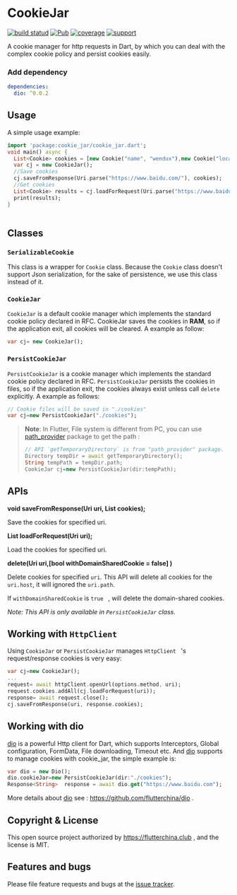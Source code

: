 # CookieJar

[![build statud](https://img.shields.io/travis/flutterchina/cookie_jar/master.svg?style=flat-square)](https://travis-ci.org/flutterchina/cookie_jar)
[![Pub](https://img.shields.io/pub/v/cookie_jar.svg?style=flat-square)](https://pub.dartlang.org/packages/cookie_jar)
[![coverage](https://img.shields.io/codecov/c/github/flutterchina/cookie_jar/master.svg?style=flat-square)](https://codecov.io/github/flutterchina/cookie_jar?branch=master)
[![support](https://img.shields.io/badge/platform-flutter%7Cdart%20vm-ff69b4.svg?style=flat-square)](https://github.com/flutterchina/cookie_jar)

A cookie manager for http requests in Dart, by which you can deal with the complex cookie policy and persist cookies easily.

### Add dependency

```yaml
dependencies:
  dio: ^0.0.2
```

## Usage

A simple usage example:

```dart
import 'package:cookie_jar/cookie_jar.dart';
void main() async {
  List<Cookie> cookies = [new Cookie("name", "wendux"),new Cookie("location", "china")];
  var cj = new CookieJar();
  //Save cookies   
  cj.saveFromResponse(Uri.parse("https://www.baidu.com/"), cookies);
  //Get cookies  
  List<Cookie> results = cj.loadForRequest(Uri.parse("https://www.baidu.com/xx"));
  print(results);  
}    
       
```

## Classes

### `SerializableCookie`

This class is a wrapper for `Cookie` class. Because the `Cookie` class doesn't  support Json serialization, for the sake of persistence, we use this class instead of it.

### `CookieJar`

`CookieJar` is a default cookie manager which implements the standard cookie policy declared in RFC. CookieJar saves the cookies in **RAM**, so if the application exit, all cookies will be cleared. A example as follow:

```dart
var cj= new CookieJar();
```

### `PersistCookieJar`

`PersistCookieJar` is a cookie manager which implements the standard cookie policy declared in RFC. `PersistCookieJar`  persists the cookies in files, so if the application exit, the cookies always exist unless call `delete` explicitly. A example as follows:

```dart
// Cookie files will be saved in "./cookies"
var cj=new PersistCookieJar("./cookies");
```

> **Note**: In Flutter, File system is different from PC,  you can use [path_provider](https://pub.dartlang.org/packages/path_provider) package to get the path :
>
> ```dart
> // API `getTemporaryDirectory` is from "path_provider" package.
> Directory tempDir = await getTemporaryDirectory();
> String tempPath = tempDir.path;
> CookieJar cj=new PersistCookieJar(dir:tempPath);
> ```



## APIs

**void saveFromResponse(Uri uri, List<Cookie> cookies);**

Save the cookies for specified uri.

**List<Cookie> loadForRequest(Uri uri);**

Load the cookies for specified uri.

**delete(Uri uri,[bool withDomainSharedCookie = false] )**

Delete cookies for specified `uri`. This API will delete all cookies for the `uri.host`, it will ignored the `uri.path`.

If `withDomainSharedCookie` is `true `  ,  will delete the domain-shared cookies.

*Note: This API is only available in `PersistCookieJar` class.*

## Working with `HttpClient`

Using  `CookieJar` or `PersistCookieJar` manages  `HttpClient ` 's  request/response cookies is very easy:

```dart
var cj=new CookieJar();
...
request= await httpClient.openUrl(options.method, uri);
request.cookies.addAll(cj.loadForRequest(uri));
response= await request.close();
cj.saveFromResponse(uri, response.cookies);
```

## Working with dio

[dio](https://github.com/flutterchina/dio) is a powerful Http client for Dart, which supports Interceptors, Global configuration, FormData, File downloading, Timeout etc.  And [dio](https://github.com/flutterchina/dio) supports to manage cookies with cookie_jar, the simple example is:

```dart
var dio = new Dio();
dio.cookieJar=new PersistCookieJar(dir:"./cookies");
Response<String>  response = await dio.get("https://www.baidu.com");
```

More details about [dio](https://github.com/flutterchina/dio)  see : https://github.com/flutterchina/dio .

## Copyright & License

This open source project authorized by https://flutterchina.club , and the license is MIT.

## Features and bugs

Please file feature requests and bugs at the [issue tracker][tracker].

[tracker]: https://github.com/flutterchina/cookie_jar


